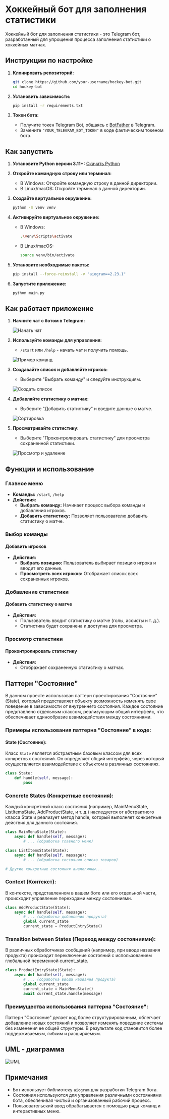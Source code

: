 # Хоккейный бот для заполнения статистики

Хоккейный бот для заполнения статистики - это Telegram бот, разработанный для упрощения процесса заполнения статистики о хоккейных матчах.

## Инструкции по настройке

1. **Клонировать репозиторий:**

    ```bash
    git clone https://github.com/your-username/hockey-bot.git
    cd hockey-bot
    ```

2. **Установить зависимости:**

    ```bash
    pip install -r requirements.txt
    ```

3. **Токен бота:**

    - Получите токен Telegram Bot, общаясь с [BotFather](https://t.me/BotFather) в Telegram.
    - Замените `"YOUR_TELEGRAM_BOT_TOKEN"` в коде фактическим токеном бота.

## Как запустить

1. **Установите Python версии 3.11+:** [Скачать Python](https://www.python.org/downloads/)

2. **Откройте командную строку или терминал:**
    - В Windows: Откройте командную строку в данной директории.
    - В Linux/macOS: Откройте терминал в данной директории.

3. **Создайте виртуальное окружение:**
    ```bash
    python -m venv venv
    ```

4. **Активируйте виртуальное окружение:**
    - В Windows:
        ```bash
        .\venv\Scripts\activate
        ```
    - В Linux/macOS:
        ```bash
        source venv/bin/activate
        ```

5. **Установите необходимые пакеты:**
    ```bash
    pip install --force-reinstall -v "aiogram==2.23.1"
    ```

6. **Запустите приложение:**
    ```bash
    python main.py
    ```

## Как работает приложение

1. **Начните чат с ботом в Telegram:**

    ![Начать чат](screen/1.png)

2. **Используйте команды для управления:**

    - `/start` или `/help` - начать чат и получить помощь.

    ![Пример команд](screen/2.jpg)

3. **Создавайте список и добавляйте игроков:**

    - Выберите "Выбрать команду" и следуйте инструкциям.

    ![Создать список](screen/3.png)

4. **Добавляйте статистику о матчах:**

    - Выберите "Добавить статистику" и введите данные о матче.

    ![Сортировка](screen/4.png)

5. **Просматривайте статистику:**

    - Выберите "Проконтролировать статистику" для просмотра сохраненной статистики.

    ![Просмотр и удаление](screen/5.png)

## Функции и использование

### Главное меню
- **Команды:** `/start`, `/help`
- **Действия:**
    - **Выбрать команду:** Начинает процесс выбора команды и добавления игроков.
    - **Добавить статистику:** Позволяет пользователю добавить статистику о матче.

### Выбор команды
#### Добавить игроков
- **Действия:**
    - **Выбрать позицию:** Пользователь выбирает позицию игрока и вводит его данные.
    - **Просмотреть всех игроков:** Отображает список всех сохраненных игроков.

### Добавление статистики
#### Добавить статистику о матче
- **Действия:**
    - Пользователь вводит статистику о матче (голы, ассисты и т. д.).
    - Статистика будет сохранена и доступна для просмотра.

### Просмотр статистики
#### Проконтролировать статистику
- **Действия:**
    - Отображает сохраненную статистику о матчах.

## Паттерн "Состояние"

В данном проекте использован паттерн проектирования "Состояние" (State), который предоставляет объекту возможность изменять свое поведение в зависимости от внутреннего состояния. Каждое состояние представлено отдельным классом, реализующим общий интерфейс, что обеспечивает единообразие взаимодействия между состояниями.

### Примеры использования паттерна "Состояние" в коде:

#### State (Состояние):

Класс `State` является абстрактным базовым классом для всех конкретных состояний. Он определяет общий интерфейс, через который осуществляется взаимодействие с объектом в различных состояниях.

```python
class State:
    def handle(self, message):
        pass
```
### Concrete States (Конкретные состояния):
Каждый конкретный класс состояния (например, MainMenuState, ListItemsState, AddProductState, и т. д.) наследуется от абстрактного класса State и реализует метод handle, который выполняет конкретные действия для данного состояния.

```python
class MainMenuState(State):
    async def handle(self, message):
        # ... (обработка главного меню)

class ListItemsState(State):
    async def handle(self, message):
        # ... (обработка состояния списка товаров)

# Другие конкретные состояния аналогичны...
```
### Context (Контекст):
В контексте, представленном в вашем боте или его отдельной части, происходит управление переходами между состояниями.

```python
class AddProductState(State):
    async def handle(self, message):
        # ... (обработка добавления продукта)
        global current_state
        current_state = ProductEntryState()

```
### Transition between States (Переход между состояниями):
В различных обработчиках сообщений (например, при вводе названия продукта) происходит переключение состояний с использованием глобальной переменной current_state.

```python
class ProductEntryState(State):
    async def handle(self, message):
        # ... (обработка ввода названия продукта)
        global current_state
        current_state = MainMenuState()
        await current_state.handle(message)
```

### Преимущества использования паттерна "Состояние":
Паттерн "Состояние" делает код более структурированным, облегчает добавление новых состояний и позволяет изменять поведение системы без изменения ее общей структуры. В результате код становится более поддерживаемым, гибким и расширяемым.

## UML - диаграмма
 ![UML](screen/uml.png)

## Примечания

- Бот использует библиотеку `aiogram` для разработки Telegram бота.
- Состояния используются для управления различными состояниями бота, обеспечивая чистый и организованный рабочий процесс.
- Пользовательский ввод обрабатывается с помощью ряда команд и интерактивных меню.
